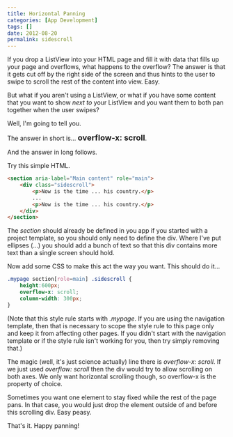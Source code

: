 ```yaml
---
title: Horizontal Panning
categories: [App Development]
tags: []
date: 2012-08-20
permalink: sidescroll
---
```


If you drop a ListView into your HTML page and fill it with data that fills up your page and overflows, what happens to the overflow? The answer is that it gets cut off by the right side of the screen and thus hints to the user to swipe to scroll the rest of the content into view. Easy.
<!-- xmore -->

But what if you aren&#39;t using a ListView, or what if you have some content that you want to show _next to_ your ListView and you want them to both pan together when the user swipes?

Well, I&#39;m going to tell you.

The answer in short is... <span style="font-size: large;">**overflow-x: scroll**</span>.

And the answer in long follows.

Try this simple HTML.

``` html
<section aria-label="Main content" role="main">
    <div class="sidescroll">
        <p>Now is the time ... his country.</p> 
        ...
        <p>Now is the time ... his country.</p> 
    </div>
</section>
```

The _section_ should already be defined in you app if you started with a project template, so you should only need to define the div. Where I&#39;ve put ellipses (...) you should add a bunch of text so that this div contains more text than a single screen should hold.

Now add some CSS to make this act the way you want. This should do it...

``` css
.mypage section[role=main] .sidescroll {
    height:600px;
    overflow-x: scroll;
    column-width: 300px;
}
```

(Note that this style rule starts with _.mypage_. If you are using the navigation template, then that is necessary to scope the style rule to this page only and keep it from affecting other pages. If you didn&#39;t start with the navigation template or if the style rule isn&#39;t working for you, then try simply removing that.)

The magic (well, it&#39;s just science actually) line there is _overflow-x: scroll_. If we just used _overflow: scroll_ then the div would try to allow scrolling on both axes. We only want horizontal scrolling though, so overflow-x is the property of choice.

Sometimes you want one element to stay fixed while the rest of the page pans. In that case, you would just drop the element outside of and before this scrolling div. Easy peasy.

That&#39;s it. Happy panning!